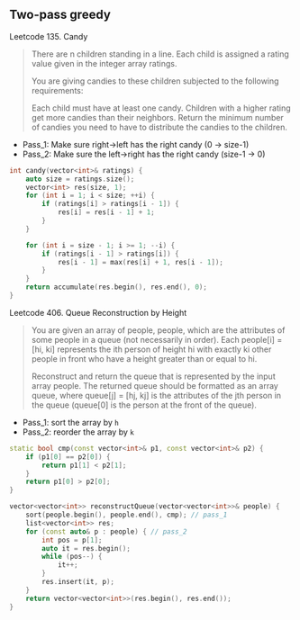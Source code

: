 ## Two-pass greedy
Leetcode 135. Candy
> There are n children standing in a line. Each child is assigned a rating value given in the integer array ratings.
>
> You are giving candies to these children subjected to the following requirements:
>
> Each child must have at least one candy.
> Children with a higher rating get more candies than their neighbors.
> Return the minimum number of candies you need to have to distribute the candies to the children.

- Pass_1: Make sure right->left has the right candy (0 -> size-1)
- Pass_2: Make sure the left->right has the right candy (size-1 -> 0)

```cpp
int candy(vector<int>& ratings) {
    auto size = ratings.size();
    vector<int> res(size, 1);
    for (int i = 1; i < size; ++i) {
        if (ratings[i] > ratings[i - 1]) {
            res[i] = res[i - 1] + 1;
        }
    }

    for (int i = size - 1; i >= 1; --i) {
        if (ratings[i - 1] > ratings[i]) {
            res[i - 1] = max(res[i] + 1, res[i - 1]);
        }
    }
    return accumulate(res.begin(), res.end(), 0);
}
```

Leetcode 406. Queue Reconstruction by Height

>You are given an array of people, people, which are the attributes of some people in a queue (not necessarily in order).
>Each people[i] = [hi, ki] represents the ith person of height hi with exactly ki other people in front who have a
>height greater than or equal to hi.
>
>Reconstruct and return the queue that is represented by the input array people.
>The returned queue should be formatted as an array queue, where queue[j] = [hj, kj]
>is the attributes of the jth person in the queue (queue[0] is the person at the front of the queue).

- Pass_1: sort the array by `h`
- Pass_2: reorder the array by `k`

```cpp
static bool cmp(const vector<int>& p1, const vector<int>& p2) {
    if (p1[0] == p2[0]) {
        return p1[1] < p2[1];
    }
    return p1[0] > p2[0];
}

vector<vector<int>> reconstructQueue(vector<vector<int>>& people) {
    sort(people.begin(), people.end(), cmp); // pass_1
    list<vector<int>> res;
    for (const auto& p : people) { // pass_2
        int pos = p[1];
        auto it = res.begin();
        while (pos--) {
            it++;
        }
        res.insert(it, p);
    }
    return vector<vector<int>>(res.begin(), res.end());
}
```

